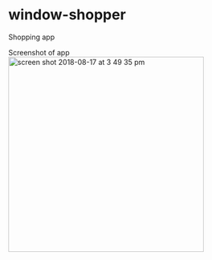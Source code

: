 # window-shopper
Shopping app

Screenshot of app 
<img width="389" alt="screen shot 2018-08-17 at 3 49 35 pm" src="https://user-images.githubusercontent.com/7621719/44286527-5ce1c100-a237-11e8-9b7b-23497c1d5709.png">

